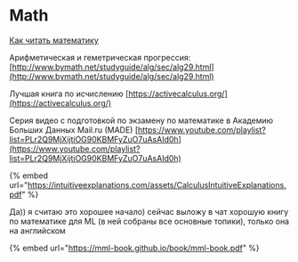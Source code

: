 # Math

[Как читать математику](https://habrahabr.ru/post/346228/)

Арифметическая и геметрическая прогрессия: [http://www.bymath.net/studyguide/alg/sec/alg29.html](http://www.bymath.net/studyguide/alg/sec/alg29.html)

Лучшая книга по исчислению [https://activecalculus.org/](https://activecalculus.org/)

Серия видео с подготовкой по экзамену по математике в Академию Больших Данных Mail.ru \(MADE\) [https://www.youtube.com/playlist?list=PLr2Q9MjXijtiOG90KBMFyZuO7uAsAId0h](https://www.youtube.com/playlist?list=PLr2Q9MjXijtiOG90KBMFyZuO7uAsAId0h)

{% embed url="https://intuitiveexplanations.com/assets/CalculusIntuitiveExplanations.pdf" %}

Да\)\) я считаю это хорошее начало\) сейчас выложу в чат хорошую книгу по математике для ML \(в ней собраны все основные топики\), только она на английском

{% embed url="https://mml-book.github.io/book/mml-book.pdf" %}



